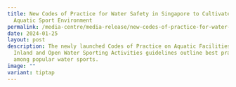 ```yaml
---
title: New Codes of Practice for Water Safety in Singapore to Cultivate a Safer
  Aquatic Sport Environment
permalink: /media-centre/media-release/new-codes-of-practice-for-water-safety-in-singapore/
date: 2024-01-25
layout: post
description: The newly launched Codes of Practice on Aquatic Facilities and
  Inland and Open Water Sporting Activities guidelines outline best practices
  among popular water sports.
image: ""
variant: tiptap
---
```

